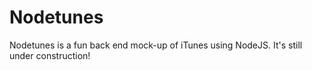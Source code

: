 # Nodetunes

Nodetunes is a fun back end mock-up of iTunes using NodeJS. It's still under construction!

